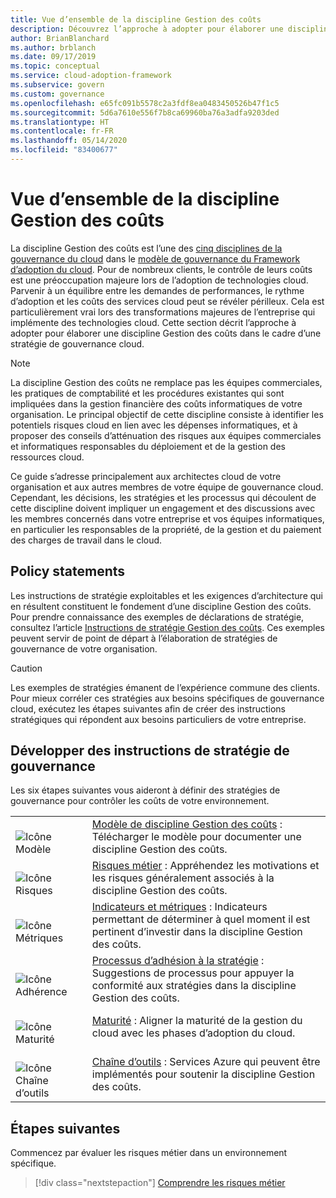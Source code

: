 ```yaml
---
title: Vue d’ensemble de la discipline Gestion des coûts
description: Découvrez l’approche à adopter pour élaborer une discipline Gestion des coûts dans le cadre d’une stratégie de gouvernance cloud.
author: BrianBlanchard
ms.author: brblanch
ms.date: 09/17/2019
ms.topic: conceptual
ms.service: cloud-adoption-framework
ms.subservice: govern
ms.custom: governance
ms.openlocfilehash: e65fc091b5578c2a3fdf8ea0483450526b47f1c5
ms.sourcegitcommit: 5d6a7610e556f7b8ca69960ba76a3adfa9203ded
ms.translationtype: HT
ms.contentlocale: fr-FR
ms.lasthandoff: 05/14/2020
ms.locfileid: "83400677"
---
```

# <a name="cost-management-discipline-overview"></a>Vue d’ensemble de la discipline Gestion des coûts

La discipline Gestion des coûts est l’une des [cinq disciplines de la gouvernance du cloud](../governance-disciplines.md) dans le [modèle de gouvernance du Framework d’adoption du cloud](../index.md). Pour de nombreux clients, le contrôle de leurs coûts est une préoccupation majeure lors de l’adoption de technologies cloud. Parvenir à un équilibre entre les demandes de performances, le rythme d’adoption et les coûts des services cloud peut se révéler périlleux. Cela est particulièrement vrai lors des transformations majeures de l’entreprise qui implémente des technologies cloud. Cette section décrit l’approche à adopter pour élaborer une discipline Gestion des coûts dans le cadre d’une stratégie de gouvernance cloud.

> [!NOTE]
> La discipline Gestion des coûts ne remplace pas les équipes commerciales, les pratiques de comptabilité et les procédures existantes qui sont impliquées dans la gestion financière des coûts informatiques de votre organisation. Le principal objectif de cette discipline consiste à identifier les potentiels risques cloud en lien avec les dépenses informatiques, et à proposer des conseils d’atténuation des risques aux équipes commerciales et informatiques responsables du déploiement et de la gestion des ressources cloud.

Ce guide s’adresse principalement aux architectes cloud de votre organisation et aux autres membres de votre équipe de gouvernance cloud. Cependant, les décisions, les stratégies et les processus qui découlent de cette discipline doivent impliquer un engagement et des discussions avec les membres concernés dans votre entreprise et vos équipes informatiques, en particulier les responsables de la propriété, de la gestion et du paiement des charges de travail dans le cloud.

## <a name="policy-statements"></a>Policy statements

Les instructions de stratégie exploitables et les exigences d’architecture qui en résultent constituent le fondement d’une discipline Gestion des coûts. Pour prendre connaissance des exemples de déclarations de stratégie, consultez l’article [Instructions de stratégie Gestion des coûts](./policy-statements.md). Ces exemples peuvent servir de point de départ à l’élaboration de stratégies de gouvernance de votre organisation.

> [!CAUTION]
> Les exemples de stratégies émanent de l’expérience commune des clients. Pour mieux corréler ces stratégies aux besoins spécifiques de gouvernance cloud, exécutez les étapes suivantes afin de créer des instructions stratégiques qui répondent aux besoins particuliers de votre entreprise.

## <a name="develop-governance-policy-statements"></a>Développer des instructions de stratégie de gouvernance

Les six étapes suivantes vous aideront à définir des stratégies de gouvernance pour contrôler les coûts de votre environnement.

<!-- markdownlint-disable MD033 -->

| | |
|---|---|
| <br> ![Icône Modèle](../../_images/govern/process-template.png) | [Modèle de discipline Gestion des coûts](./template.md) : Télécharger le modèle pour documenter une discipline Gestion des coûts. |
| <br> ![Icône Risques](../../_images/govern/process-risks.png) | [Risques métier](./business-risks.md) : Appréhendez les motivations et les risques généralement associés à la discipline Gestion des coûts. |
| <br> ![Icône Métriques](../../_images/govern/process-metrics.png) | [Indicateurs et métriques](./metrics-tolerance.md) : Indicateurs permettant de déterminer à quel moment il est pertinent d’investir dans la discipline Gestion des coûts. |
| <br> ![Icône Adhérence](../../_images/govern/process-enforce.png) | [Processus d’adhésion à la stratégie](./compliance-processes.md) : Suggestions de processus pour appuyer la conformité aux stratégies dans la discipline Gestion des coûts. |
| <br> ![Icône Maturité](../../_images/govern/process-maturity.png) | [Maturité](./discipline-improvement.md) : Aligner la maturité de la gestion du cloud avec les phases d’adoption du cloud. |
| <br> ![Icône Chaîne d’outils](../../_images/govern/process-toolchain.png) | [Chaîne d’outils](./toolchain.md) : Services Azure qui peuvent être implémentés pour soutenir la discipline Gestion des coûts. |

## <a name="next-steps"></a>Étapes suivantes

Commencez par évaluer les risques métier dans un environnement spécifique.

> [!div class="nextstepaction"]
> [Comprendre les risques métier](./business-risks.md)

<!-- markdownlint-enable MD033 -->
